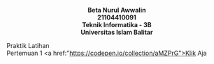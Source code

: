 <p align ="center"><b>
Beta Nurul Awwalin<br>
21104410091<br>
Teknik Informatika - 3B<br>
Universitas Islam Balitar
</b></p>

<span>Praktik Latihan</span><br>
Pertemuan 1 <a href:"https://codepen.io/collection/aMZPrG">Klik Aja</a>
